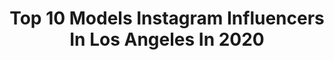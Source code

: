 ---
title: Top 10 Models Instagram Influencers In Los Angeles In 2020
description: >-
  Find top models Instagram influencers in Los Angeles in 2020. Most popular hashtags: #quarantine #beautiful #family #smile.
platform: Instagram
profiles:
  - username: "beaurose_"
    fullname: >-
      BO ROSE
    location: "United States"
    followers: 95357
    engagement: 1189
    commentsToLikes: 0.030610
    id: ck0w61jb76gvn0i19eghzqtub
    verified: false
    hashtags: "#beclean, #becomenutrition, #ifeellikethesearedifferentmen, #dicksportinggoods"
  - username: "taneemccall"
    fullname: >-
      Tanee
    location: "United States"
    followers: 6089
    engagement: 890
    commentsToLikes: 0.128377
    id: ck5zvy66w54s40i142cn1i9ns
    verified: false
    hashtags: "#family, #butsoinlove, #sweetsixteen, #bliss"
  - username: "jaygould_"
    fullname: >-
      Jay Gould
    location: "United States"
    followers: 301940
    engagement: 688
    commentsToLikes: 0.016218
    id: ck0u2gr61zy9m0i199pgl29m6
    verified: false
    hashtags: "#forbetterrecovery, #hairgettinglong, #growth, #forbettereverything"
  - username: "sidneynicolerogers"
    fullname: >-
      Sidney Nicole Rogers
    location: "United States"
    followers: 5270
    engagement: 829
    commentsToLikes: 0.101762
    id: ckapa3p4dukzb0i78tvkq08wo
    verified: false
    hashtags: "#curl, #melanin, #curlynaturalhair, #afro"
  - username: "ashbydrake"
    fullname: >-
      ashby
    location: "United States"
    followers: 16261
    engagement: 805
    commentsToLikes: 0.044013
    id: ck5hmc06ulom20i11grhqpfkh
    verified: false
    hashtags: "#malamutebaby, #edmevents, #zaful, #zafulbikini"
  - username: "autumnaspires"
    fullname: >-
      Autumn Grace
    location: "United States"
    followers: 40702
    engagement: 308
    commentsToLikes: 0.082136
    id: ck5zse0usyboa0i14cnolt9bi
    verified: false
    hashtags: "#fatpositive, #rolls, #socal, #gifted"
  - username: "paigewoolen"
    fullname: >-
      Paige Uncaged
    location: "United States"
    followers: 171683
    engagement: 415
    commentsToLikes: 0.027919
    id: ck0vuwe0gmgu50i190l1sp1wv
    verified: false
    hashtags: "#quarantitties, #daytimenightclub, #rockstarbabes, #thefacetimeseries"
  - username: "valentinaruby"
    fullname: >-
      
    location: "United States"
    followers: 31839
    engagement: 401
    commentsToLikes: 0.019609
    id: ck0twanj8endt0i19uil94bhy
    verified: false
    hashtags: ""
  - username: "lynneasmitherzz"
    fullname: >-
      Lynnea Smith
    location: "United States"
    followers: 12006
    engagement: 648
    commentsToLikes: 0.015704
    id: ck0w5aswa2qm50i19s4m1k496
    verified: false
    hashtags: "#morebeachdays, #yogi"
  - username: "aliromo89"
    fullname: >-
      Ali Romo
    location: "United States"
    followers: 132878
    engagement: 192
    commentsToLikes: 0.038254
    id: ck6tlwa176r4a0j71vsh3tgth
    verified: false
    hashtags: "#tattoo, #stayathome, #happy, #sexy"
---